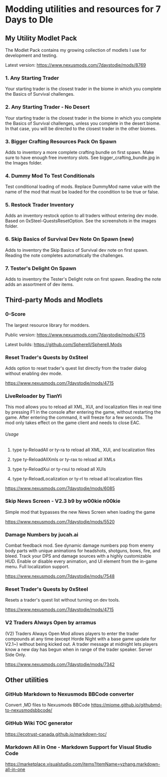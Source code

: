 # Modding utilities and resources for 7 Days to DIe

## My Utility Modlet Pack

The Modlet Pack contains my growing collection of modlets I use for development and testing.

Latest version: https://www.nexusmods.com/7daystodie/mods/8769

### 1. Any Starting Trader 

Your starting trader is the closest trader in the biome in which you complete the Basics of Survival challenges.

### 2. Any Starting Trader - No Desert

Your starting trader is the closest trader in the biome in which you complete the Basics of Survival challenges, unless you complete in the desert biome. In that case, you will be directed to the closest trader in the other biomes.

### 3. Bigger Crafting Resources Pack On Spawn

Adds to inventory a more complete crafting bundle on first spawn. Make sure to have enough free inventory slots. See bigger_crafting_bundle.jpg in the Images folder.

### 4. Dummy Mod To Test Conditionals

Test conditional loading of mods. Replace DummyMod name value with the name of the mod that must be loaded for the coondition to be true or false.

### 5. Restock Trader Inventory

Adds an inventory restock option to all traders without entering dev mode. Based on 0xSteel-QuestsResetOption. See the screenshots in the images folder.

### 6. Skip Basics of Survival Dev Note On Spawn (new)

Adds to inventory the Skip Basics of Survival dev note on first spawn. Reading the note completes automatically the challenges.

### 7. Tester's Delight On Spawn

Adds to inventory the Tester's Delight note on first spawn. Reading the note adds an assortment of dev items.

## Third-party Mods and Modlets

### 0-Score

The largest resource library for modders.

Public version: https://www.nexusmods.com/7daystodie/mods/4715

Latest builds: https://github.com/SphereII/SphereII.Mods

### Reset Trader's Quests by 0xSteel

Adds option to reset trader's quest list directly from the trader dialog without enabling dev mode.

https://www.nexusmods.com/7daystodie/mods/4715

### LiveReloader by TianYi

This mod allows you to reload all XML, XUI, and localization files in real time by pressing F1 in the console after entering the game, without restarting the game. After entering the command, it will freeze for a few seconds. The mod only takes effect on the game client and needs to close EAC.

###### Usage

1. type ty-ReloadAll or ty-ra to reload all XML, XUI, and localization files

2. type ty-ReloadAllXmls or ty-rax to reload all XMLs

3. type ty-ReloadXui or ty-rxui to reload all XUIs

4. type ty-ReloadLocalization or ty-rl to reload all localization files

https://www.nexusmods.com/7daystodie/mods/6085

### Skip News Screen - V2.3 b9 by w00kie n00kie

Simple mod that bypasses the new News Screen when loading the game

https://www.nexusmods.com/7daystodie/mods/5520

### Damage Numbers by jucah.ai

Combat feedback mod. See dynamic damage numbers pop from enemy body parts with unique animations for headshots, shotguns, bows, fire, and bleed. Track your DPS and damage sources with a highly customizable HUD. Enable or disable every animation, and UI element from the in-game menu. Full localization support.

https://www.nexusmods.com/7daystodie/mods/7548

### Reset Trader's Quests by 0xSteel

Resets a trader's quest list without turning on dev tools.

https://www.nexusmods.com/7daystodie/mods/4715

### V2 Traders Always Open by arramus

(V2) Traders Always Open Mod allows players to enter the trader compounds at any time (except Horde Night with a base game update for V2.1~) without being kicked out. A trader message at midnight lets players know a new day has begun when in range of the trader speaker. Server Side Only.

https://www.nexusmods.com/7daystodie/mods/7342

## Other utilities

### GitHub Markdown to Nexusmods BBCode converter

Convert ,MD files to Nexusmods BBCode
https://miome.github.io/githubmd-to-nexusmodsbbcode/

### GitHub Wiki TOC generator

https://ecotrust-canada.github.io/markdown-toc/

### Markdown All in One - Markdown Support for Visual Studio Code

https://marketplace.visualstudio.com/items?itemName=yzhang.markdown-all-in-one
